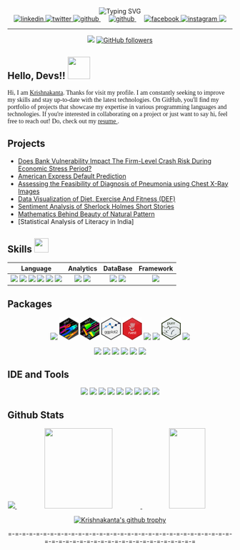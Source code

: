 <!-- <div display="inline-block" align="center"> <h1 style="font-family: 'Elephant' font-size:100px"> Krishnakanta Maity </h1> -->

<div align="center">
<img src="https://readme-typing-svg.demolab.com?font=Roboto+Mono&weight=600&duration=2000&pause=1500&color=FFFFFF&background=1e242a&center=true&vCenter=true&random=false&width=420&lines=Welcome!+%F0%9F%92%9C;I+am+Krishnakanta%2C+aka.+krishna...;Nice+to+meet+you!;I+am+a+hobbyist+developer.;Check+out+my+website!;https%3A%2F%2Fwww.iamkkmcmd.github.io" alt="Typing SVG" /></a>

</div>
<div display="inline-block" align="center"> 
  <a href="https://www.linkedin.com/in/iamkkmcmd" title="Linkedin">
    <img width="35px" src="https://img.icons8.com/nolan/64/1A6DFF/C822FF/linkedin.png" alt="linkedin" style="vertical-align:top;">
  </a>
 <a href="https://twitter.com/iamkkmcmd" title="Twitter">
    <img width="35px" src="https://img.icons8.com/nolan/64/twitter-circled.png" alt="twitter" style="vertical-align:top;">
  </a>
 <a href="https://www.github.com/iamkkmcmd/" title="Github">
    <img width="35px" src="https://img.icons8.com/nolan/64/github.png" alt="github" style="vertical-align:top;">
  </a> 
  &emsp;
 <a href="https://iamkkmcmd.github.io/" title="Portfolio">
    <img width="50px" src="https://img.icons8.com/external-flaticons-flat-flat-icons/64/null/external-website-resume-flaticons-flat-flat-icons-2.png" alt="github" style="vertical-align:top;"/>
  </a>
 &emsp;
 <a href="https://www.facebook.com/iamkkmcmd/" title="Facebook">
    <img width="35px" src="https://img.icons8.com/nolan/64/facebook-new.png" alt="facebook" style="vertical-align:top;">
  </a> 
  <a href="https://www.instagram.com/iamkkmcmd/" title="Instagram">
    <img width="35px" src="https://img.icons8.com/nolan/64/instagram-new.png" alt="instagram" style="vertical-align:top;">
  </a> 
 <a href="https://www.pinterest.com/iamkkmcmd/" title="Pinterest">
    <img width="35px" src="https://img.icons8.com/nolan/64/pinterest.png" style="vertical-align:top;">
  </a> 
</div>
<hr>

<div align="center">
  
  ![](https://komarev.com/ghpvc/?username=iamkkmcmd&color=green)
  [![GitHub followers](https://img.shields.io/github/followers/iamkkmcmd.svg?style=social&label=Followers&maxAge=2592000)](https://github.com/iamkkmcmd?tab=followers)
  
  </div>

<!--Social Profiles-->
<!-- [![LinkedIn Badge](https://img.shields.io/badge/LinkedIn-0077B5?style=for-the-badge&logo=linkedin&logoColor=white)](https://www.linkedin.com/in/iamkkmcmd)
[![Twitter Badge](https://img.shields.io/badge/Twitter-1DA1F2?style=for-the-badge&logo=twitter&logoColor=white)](https://www.twitter.com/iamkkmcmd)
[![Hackerrank Badge](https://img.shields.io/badge/-Hackerrank-2EC866?style=for-the-badge&logo=HackerRank&logoColor=white)](https://www.hackerrank.com/iamkkmcmd)
[![Github Badge](https://img.shields.io/badge/GitHub-100000?style=for-the-badge&logo=github&logoColor=white)](https://www.github.com/iamkkmcmd)
[![Pinterest Badge](https://img.shields.io/badge/Pinterest-%23E60023.svg?&style=for-the-badge&logo=Pinterest&logoColor=white)](https://www.pinterest.com/iamkkmcmd)
[![Facebook Badge](	https://img.shields.io/badge/Facebook-1877F2?style=for-the-badge&logo=facebook&logoColor=white)](https://www.facebook.com/iamkkmcmd)
[![Instagram Badge](https://img.shields.io/badge/Instagram-E4405F?style=for-the-badge&logo=instagram&logoColor=white)](https://www.instagram.com/iamkkmcmd) -->


## Hello, Devs!! <img src = "https://raw.githubusercontent.com/MartinHeinz/MartinHeinz/master/wave.gif" width = 50px height=50px>
<p style='font-family: "Kamal", cursive;'> Hi, I am <a href="https://iamkkmcmd.github.io/">Krishnakanta</a>. Thanks for visit my profile. I am constantly seeking to improve my skills and stay up-to-date with the latest technologies. On GitHub, you'll find my portfolio of projects that showcase my expertise in various programming languages and technologies. If you're interested in collaborating on a project or just want to say hi, feel free to reach out! Do, check out my <a href = './iamkkmcmd_resume.pdf'> resume </a>. </p>

## Projects
- [Does Bank Vulnerability Impact The Firm-Level Crash Risk During Economic Stress Period?](https://github.com/iamkkmcmd/SummerProject)
- [American Express Default Prediction](https://github.com/iamkkmcmd/DefaultPrediction)
- [Assessing the Feasibility of Diagnosis of Pneumonia using Chest X-Ray Images](https://github.com/iamkkmcmd/ML_Project-Group_3ml)
- [Data Visualization of Diet, Exercise And Fitness (DEF)](https://github.com/iamkkmcmd/PDS-Project)
- [Sentiment Analysis of Sherlock Holmes Short Stories](https://github.com/iamkkmcmd/holmes-story-analysis)
- [Mathematics Behind Beauty of Natural Pattern](https://iamkkm-cmd.shinyapps.io/BeautyOfNature/)
- [Statistical Analysis of Literacy in India]



<!-- https://github-profile-summary-cards.vercel.app/api/cards/profile-details?username=iamkkmcmd&theme=vue  -->

## Skills <img src = "https://media2.giphy.com/media/QssGEmpkyEOhBCb7e1/giphy.gif?cid=ecf05e47a0n3gi1bfqntqmob8g9aid1oyj2wr3ds3mg700bl&rid=giphy.gif" width = 32px height=32px>
<div display="inline-block"; text-align="center";>
  
</div>
 
| Language | Analytics | DataBase | Framework |
|:----:|:----:|:----:|:----:|
| ![](https://img.shields.io/badge/R-276DC3?style=for-the-badge&logo=r&logoColor=white) ![](https://img.shields.io/badge/Python-FFD43B?style=for-the-badge&logo=python&logoColor=blue) ![](https://img.shields.io/badge/C-00599C?style=for-the-badge&logo=c&logoColor=white) ![](https://img.shields.io/badge/LaTeX-47A141?style=for-the-badge&logo=LaTeX&logoColor=white) ![](https://img.shields.io/badge/HTML5-E34F26?style=for-the-badge&logo=html5&logoColor=white) ![](https://img.shields.io/badge/CSS3-1572B6?style=for-the-badge&logo=css3&logoColor=white)| ![](https://img.shields.io/badge/Tableau-E97627?style=for-the-badge&logo=Tableau&logoColor=white) ![](https://img.shields.io/badge/PowerBI-F2C811?style=for-the-badge&logo=Power%20BI&logoColor=white) |  ![](https://img.shields.io/badge/PostgreSQL-316192?style=for-the-badge&logo=postgresql&logoColor=white)  ![](https://img.shields.io/badge/MySQL-005C84?style=for-the-badge&logo=mysql&logoColor=white)  |   ![](https://img.shields.io/badge/Flask-000000?style=for-the-badge&logo=flask&logoColor=white)   |

## Packages
<p align="center">
    <img height="50px" src="https://github.com/tidyverse/tidyverse.org/blob/master/static/images/hex-tidyverse.png"/>
    <img height="50px" src="https://github.com/tidyverse/dplyr/blob/main/man/figures/logo.png"/>
    <img height="50px" src="https://github.com/tidyverse/tidyr/blob/main/man/figures/logo.png"/>
    <img height="50px" src="https://github.com/tidyverse/ggplot2/blob/main/man/figures/logo.png"/>
    <img height="50px" src="https://github.com/tidyverse/rvest/blob/main/man/figures/logo.png"/>
    <img height="50px" src="https://github.com/tidyverse/stringr/blob/main/man/figures/logo.png"/>
    <img height="50px" src="https://github.com/tidyverse/lubridate/blob/main/man/figures/logo.png"/>
    <img height="50px" src="https://github.com/tidyverse/purrr/blob/main/man/figures/logo.png"/>
    <img height="50px" src="https://github.com/tidyverse/readr/blob/main/man/figures/logo.png"/>
 </p>

<p align="center">
  <img src = "https://img.shields.io/badge/Numpy-777BB4?style=for-the-badge&logo=numpy&logoColor=white"/>
  <img src = "https://img.shields.io/badge/Pandas-2C2D72?style=for-the-badge&logo=pandas&logoColor=white"/>
  <img src = "https://img.shields.io/badge/PyTorch-EE4C2C?style=for-the-badge&logo=PyTorch&logoColor=white"/>
  <img src = "https://img.shields.io/badge/scikit_learn-F7931E?style=for-the-badge&logo=scikit-learn&logoColor=white"/>
  <img src = "https://img.shields.io/badge/OpenCV-27338e?style=for-the-badge&logo=OpenCV&logoColor=white"/>
  <img src = "https://img.shields.io/badge/Plotly-239120?style=for-the-badge&logo=plotly&logoColor=white"/>
</p>
 
## IDE and Tools
<p align="center">
  <img src = "https://img.shields.io/badge/RStudio-75AADB?style=for-the-badge&logo=RStudio&logoColor=white"/>
  <img src = "https://img.shields.io/badge/Colab-F9AB00?style=for-the-badge&logo=googlecolab&color=525252"/>
  <img src = "https://img.shields.io/badge/Jupyter-F37626.svg?&style=for-the-badge&logo=Jupyter&logoColor=white"/>
  <img src = "https://img.shields.io/badge/VSCode-0078D4?style=for-the-badge&logo=visual%20studio%20code&logoColor=white"/>
  <img src = "https://img.shields.io/badge/Microsoft_Excel-217346?style=for-the-badge&logo=microsoft-excel&logoColor=white"/>
  <img src = "https://img.shields.io/badge/Microsoft_Word-2B579A?style=for-the-badge&logo=microsoft-word&logoColor=white"/>
  <img src = "https://img.shields.io/badge/Microsoft_PowerPoint-B7472A?style=for-the-badge&logo=microsoft-powerpoint&logoColor=white"/>
  <img src = "https://img.shields.io/badge/Overleaf-47A141?style=for-the-badge&logo=Overleaf&logoColor=white"/>
  <img src = "https://img.shields.io/badge/Adobe%20Photoshop-31A8FF?style=for-the-badge&logo=Adobe%20Photoshop&logoColor=black"/>
</p>
 
## Github Stats
<p align="center">
<a href="https://github.com/iamkkmcmd">
  <img height="180em" src="http://github-profile-summary-cards.vercel.app/api/cards/profile-details?username=iamkkmcmd&theme=2077"/>
  <img height="180em" width="55%" src="https://github-readme-stats-eight-theta.vercel.app/api?username=jeniblodev&show_icons=true&theme=algolia&include_all_commits=true&count_private=true"/>
  <img height="180em"  width="40%" src="https://github-readme-stats-eight-theta.vercel.app/api/top-langs/?username=iamkkmcmd&layout=compact&langs_count=8&theme=algolia"/>
</a>
</p>

<div align="center"> 
  
  [![Krishnakanta's github trophy](https://github-profile-trophy.vercel.app/?username=iamkkmcmd&title=Stars,Followers,Repositories,Commits,Joined2020,PR&theme=darkhub&no-bg=true)](https://github.com/iamkkmcmd/github-profile-trophy)
  
 </div>

<p align="center">
  =-=-=-=-=-=-=-=-=-=-=-=-=-=-=-=-=-=-=-=-=-=-=-=-=-=-=-=-=-=-=-=-=-=-=-=-=-=-=-=-=-=-=-=-=-=-=-=-=-=-=-=-=-=
</p>

